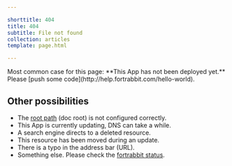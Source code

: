 ```yaml
---

shorttitle: 404
title: 404
subtitle: File not found
collection: articles
template: page.html

---
```


<p class="type-l">Most common case for this page: **This App has not been deployed yet.** Please [push some code](http://help.fortrabbit.com/hello-world).</p>

## Other possibilities

* The [root path](https://help.fortrabbit.com/app#toc-set-a-custom-root-path) (doc root) is not configured correctly.
* This App is currently updating, DNS can take a while.
* A search engine directs to a deleted resource.
* This resource has been moved during an update.
* There is a typo in the address bar (URL).
* Something else. Please check the [fortrabbit status](https://status.fortrabbit.com).
